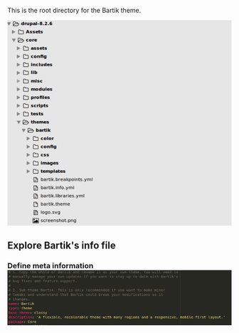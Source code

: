 This is the root directory for the Bartik theme.

![](/assets/bartik.png)

## Explore Bartik's info file

### Define meta information![](/assets/bartik-info-metadata.png)



